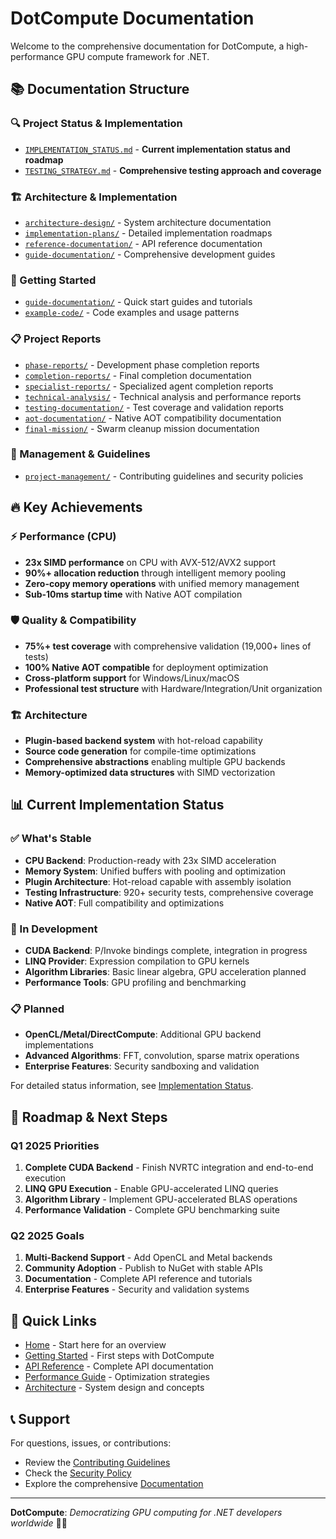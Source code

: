 # DotCompute Documentation

Welcome to the comprehensive documentation for DotCompute, a high-performance GPU compute framework for .NET.

## 📚 Documentation Structure

### 🔍 Project Status & Implementation
- [`IMPLEMENTATION_STATUS.md`](./IMPLEMENTATION_STATUS.md) - **Current implementation status and roadmap**
- [`TESTING_STRATEGY.md`](./TESTING_STRATEGY.md) - **Comprehensive testing approach and coverage**

### 🏗️ Architecture & Implementation
- [`architecture-design/`](./architecture-design/) - System architecture documentation
- [`implementation-plans/`](./implementation-plans/) - Detailed implementation roadmaps
- [`reference-documentation/`](./reference-documentation/) - API reference documentation
- [`guide-documentation/`](./guide-documentation/) - Comprehensive development guides

### 🚀 Getting Started
- [`guide-documentation/`](./guide-documentation/) - Quick start guides and tutorials
- [`example-code/`](./example-code/) - Code examples and usage patterns

### 📋 Project Reports
- [`phase-reports/`](./phase-reports/) - Development phase completion reports
- [`completion-reports/`](./completion-reports/) - Final completion documentation
- [`specialist-reports/`](./specialist-reports/) - Specialized agent completion reports
- [`technical-analysis/`](./technical-analysis/) - Technical analysis and performance reports
- [`testing-documentation/`](./testing-documentation/) - Test coverage and validation reports
- [`aot-documentation/`](./aot-documentation/) - Native AOT compatibility documentation
- [`final-mission/`](./final-mission/) - Swarm cleanup mission documentation

### 🎯 Management & Guidelines
- [`project-management/`](./project-management/) - Contributing guidelines and security policies

## 🔥 Key Achievements

### ⚡ Performance (CPU)
- **23x SIMD performance** on CPU with AVX-512/AVX2 support
- **90%+ allocation reduction** through intelligent memory pooling
- **Zero-copy memory operations** with unified memory management
- **Sub-10ms startup time** with Native AOT compilation

### 🛡️ Quality & Compatibility
- **75%+ test coverage** with comprehensive validation (19,000+ lines of tests)
- **100% Native AOT compatible** for deployment optimization
- **Cross-platform support** for Windows/Linux/macOS
- **Professional test structure** with Hardware/Integration/Unit organization

### 🏗️ Architecture
- **Plugin-based backend system** with hot-reload capability
- **Source code generation** for compile-time optimizations
- **Comprehensive abstractions** enabling multiple GPU backends
- **Memory-optimized data structures** with SIMD vectorization

## 📊 Current Implementation Status

### ✅ What's Stable
- **CPU Backend**: Production-ready with 23x SIMD acceleration
- **Memory System**: Unified buffers with pooling and optimization
- **Plugin Architecture**: Hot-reload capable with assembly isolation
- **Testing Infrastructure**: 920+ security tests, comprehensive coverage
- **Native AOT**: Full compatibility and optimizations

### 🚧 In Development  
- **CUDA Backend**: P/Invoke bindings complete, integration in progress
- **LINQ Provider**: Expression compilation to GPU kernels
- **Algorithm Libraries**: Basic linear algebra, GPU acceleration planned
- **Performance Tools**: GPU profiling and benchmarking

### 📋 Planned
- **OpenCL/Metal/DirectCompute**: Additional GPU backend implementations
- **Advanced Algorithms**: FFT, convolution, sparse matrix operations
- **Enterprise Features**: Security sandboxing and validation

For detailed status information, see [Implementation Status](./IMPLEMENTATION_STATUS.md).

## 🎯 Roadmap & Next Steps

### Q1 2025 Priorities
1. **Complete CUDA Backend** - Finish NVRTC integration and end-to-end execution
2. **LINQ GPU Execution** - Enable GPU-accelerated LINQ queries
3. **Algorithm Library** - Implement GPU-accelerated BLAS operations
4. **Performance Validation** - Complete GPU benchmarking suite

### Q2 2025 Goals
1. **Multi-Backend Support** - Add OpenCL and Metal backends
2. **Community Adoption** - Publish to NuGet with stable APIs
3. **Documentation** - Complete API reference and tutorials
4. **Enterprise Features** - Security and validation systems

## 🚀 Quick Links

- [Home](./guide-documentation/wiki-home.md) - Start here for an overview
- [Getting Started](./guide-documentation/guide-getting-started.md) - First steps with DotCompute
- [API Reference](./guide-documentation/reference-api.md) - Complete API documentation
- [Performance Guide](./guide-documentation/guide-performance.md) - Optimization strategies
- [Architecture](./guide-documentation/architecture-overview.md) - System design and concepts

## 📞 Support

For questions, issues, or contributions:
- Review the [Contributing Guidelines](./project-management/project-contributing-guidelines.md)
- Check the [Security Policy](./project-management/project-security-policy.md)
- Explore the comprehensive [Documentation](./guide-documentation/)

---

**DotCompute**: *Democratizing GPU computing for .NET developers worldwide* 🚀✨